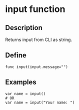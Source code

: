 # input function

## Description
Returns input from CLI as string.

## Define
```
func input(input.message="")
```

## Examples

```
var name = input()
# OR
var name = input("Your name: ")
```
